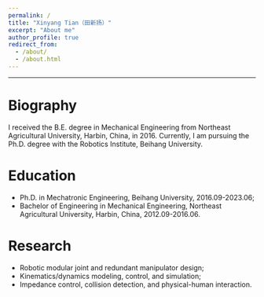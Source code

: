 ```yaml
---
permalink: /
title: "Xinyang Tian（田新扬）"
excerpt: "About me"
author_profile: true
redirect_from: 
  - /about/
  - /about.html
---
```

---
# **Biography**
I received the B.E. degree in Mechanical Engineering from Northeast Agricultural University, Harbin, China, in 2016. Currently, I am pursuing the Ph.D. degree with the Robotics Institute, Beihang University.

# **Education**
- Ph.D. in Mechatronic Engineering, Beihang University, 2016.09-2023.06;
- Bachelor of Engineering in Mechanical Engineering, Northeast Agricultural University, Harbin, China, 2012.09-2016.06.

# **Research**
- Robotic modular joint and redundant manipulator design; 
- Kinematics/dynamics modeling, control, and simulation; 
- Impedance control, collision detection, and physical-human interaction.

